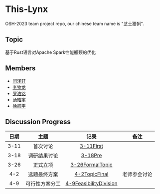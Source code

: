 # This-Lynx

OSH-2023 team project repo, our chinese team name is "芝士猞猁".

## Topic

基于Rust语言对Apache Spark性能瓶颈的优化

## Members

- [闫泽轩](https://github.com/yuriYanZeXuan)
- [李牧龙](https://github.com/NanqiOP)
- [罗浩铭](https://github.com/4332001876)
- [汤皓宇](https://github.com/himalalps)
- [徐航宇](https://github.com/XhyDds)

## Discussion Progress

| 日期  |      主题      |                                 记录                                  |     备注     |
| :---: | :------------: | :-------------------------------------------------------------------: | :----------: |
| 3-11  |    首次讨论    |              [3-11First](./docs/discussion/3-11First.md)              |              |
| 3-18  |  调研结果讨论  |                [3-18Pre](./docs/discussion/3-18Pre.md)                |              |
| 3-26  |    正式立项    |        [3-26FormalTopic](./docs/discussion/3-26FormalTopic.md)        |              |
|  4-2  |  选题最终方案  |          [4-2TopicFinal](./docs/discussion/4-2TopicFinal.md)          | 老师参会讨论 |
|  4-9  | 可行性方案分工 | [4-9FeasibilityDivision](./docs/discussion/4-9FeasibilityDivision.md) |              |
